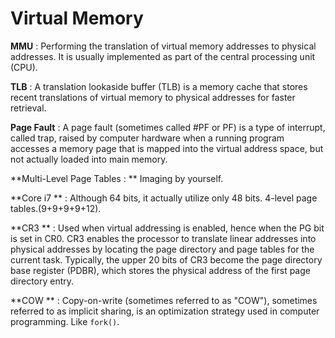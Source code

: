 # Virtual Memory

**MMU** : Performing the translation of virtual memory addresses to physical addresses. It is usually implemented as part of the central processing unit (CPU).

**TLB** : A translation lookaside buffer (TLB) is a memory cache that stores recent translations of virtual memory to physical addresses for faster retrieval.

**Page Fault** : A page fault (sometimes called #PF or PF) is a type of interrupt, called trap, raised by computer hardware when a running program accesses a memory page that is mapped into the virtual address space, but not actually loaded into main memory.

**Multi-Level Page Tables : ** Imaging by yourself.

**Core i7 ** : Although 64 bits, it actually utilize only 48 bits. 4-level page tables.(9+9+9+9+12).

**CR3 ** : Used when virtual addressing is enabled, hence when the PG bit is set in CR0. CR3 enables the processor to translate linear addresses into physical addresses by locating the page directory and page tables for the current task. Typically, the upper 20 bits of CR3 become the page directory base register (PDBR), which stores the physical address of the first page directory entry.

**COW ** : Copy-on-write (sometimes referred to as "COW"), sometimes referred to as implicit sharing, is an optimization strategy used in computer programming. Like <code>fork()</code>.